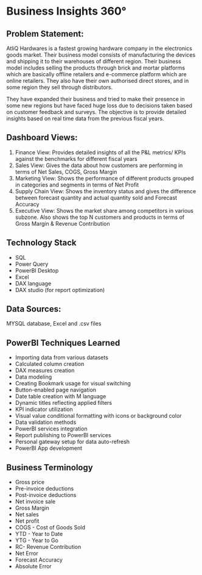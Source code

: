 # Business Insights 360&#176;
## Problem Statement:
AtliQ Hardwares is a fastest growing hardware company in the electronics goods market. Their business model consists of manufacturing the devices and shipping it to their warehouses of different region. Their business model includes selling the products through brick and mortar platforms which are basically offline retailers and e-commerce platform which are online retailers. They also have their own authorised direct stores, and in some region they sell through distributors. 

They have expanded their business and tried to make their presence in some new regions but have faced huge loss due to decisions taken based on customer feedback and surveys. The objective is to provide detailed insights based on real time data from the previous fiscal years.

## Dashboard Views:

1. Finance View: Provides detailed insights of all the P&L metrics/ KPIs against the benchmarks for different fiscal years
2. Sales View: Gives the data about how customers are performing in terms of Net Sales, COGS, Gross Margin
3. Marketing View: Shows the performance of different products grouped in categories and segments in terms of Net Profit
4. Supply Chain View: Shows the inventory status and gives the difference between forecast quantity and actual quantity sold and Forecast Accuracy
5. Executive View: Shows the market share among competitors in various subzone. Also shows the top N customers and products in terms of Gross Margin & Revenue Contribution

## Technology Stack
- SQL
- Power Query
- PowerBI Desktop
- Excel
- DAX language
- DAX studio (for report optimization)

## Data Sources: 
MYSQL database, Excel and .csv files

## PowerBI Techniques Learned

- Importing data from various datasets
- Calculated column creation
- DAX measures creation
- Data modeling
- Creating Bookmark usage for visual switching
- Button-enabled page navigation
- Date table creation with M language
- Dynamic titles reflecting applied filters
- KPI indicator utilization
- Visual value conditional formatting with icons or background color
- Data validation methods
- PowerBI services integration
- Report publishing to PowerBI services
- Personal gateway setup for data auto-refresh
- PowerBI App development


## Business Terminology
- Gross price
- Pre-invoice deductions
- Post-invoice deductions
- Net invoice sale
- Gross Margin
- Net sales
- Net profit
- COGS - Cost of Goods Sold
- YTD - Year to Date
- YTG - Year to Go
- RC- Revenue Contribution
- Net Error
- Forecast Accuracy
- Absolute Error
